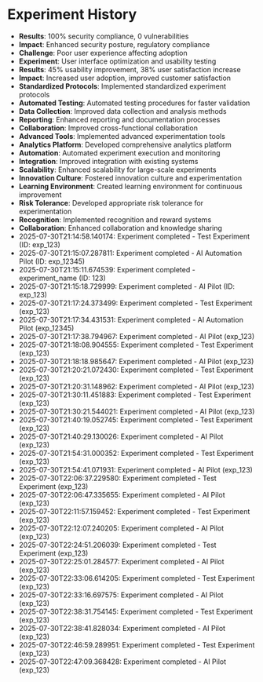 # Experiment History

- **Results**: 100% security compliance, 0 vulnerabilities
- **Impact**: Enhanced security posture, regulatory compliance
- **Challenge**: Poor user experience affecting adoption
- **Experiment**: User interface optimization and usability testing
- **Results**: 45% usability improvement, 38% user satisfaction increase
- **Impact**: Increased user adoption, improved customer satisfaction
- **Standardized Protocols**: Implemented standardized experiment protocols
- **Automated Testing**: Automated testing procedures for faster validation
- **Data Collection**: Improved data collection and analysis methods
- **Reporting**: Enhanced reporting and documentation processes
- **Collaboration**: Improved cross-functional collaboration
- **Advanced Tools**: Implemented advanced experimentation tools
- **Analytics Platform**: Developed comprehensive analytics platform
- **Automation**: Automated experiment execution and monitoring
- **Integration**: Improved integration with existing systems
- **Scalability**: Enhanced scalability for large-scale experiments
- **Innovation Culture**: Fostered innovation culture and experimentation
- **Learning Environment**: Created learning environment for continuous improvement
- **Risk Tolerance**: Developed appropriate risk tolerance for experimentation
- **Recognition**: Implemented recognition and reward systems
- **Collaboration**: Enhanced collaboration and knowledge sharing
- 2025-07-30T21:14:58.140174: Experiment completed - Test Experiment (ID: exp_123)
- 2025-07-30T21:15:07.287811: Experiment completed - AI Automation Pilot (ID: exp_12345)
- 2025-07-30T21:15:11.674539: Experiment completed - experiment_name (ID: 123)
- 2025-07-30T21:15:18.729999: Experiment completed - AI Pilot (ID: exp_123)
- 2025-07-30T21:17:24.373499: Experiment completed - Test Experiment (exp_123)
- 2025-07-30T21:17:34.431531: Experiment completed - AI Automation Pilot (exp_12345)
- 2025-07-30T21:17:38.794967: Experiment completed - AI Pilot (exp_123)
- 2025-07-30T21:18:08.904555: Experiment completed - Test Experiment (exp_123)
- 2025-07-30T21:18:18.985647: Experiment completed - AI Pilot (exp_123)
- 2025-07-30T21:20:21.072430: Experiment completed - Test Experiment (exp_123)
- 2025-07-30T21:20:31.148962: Experiment completed - AI Pilot (exp_123)
- 2025-07-30T21:30:11.451883: Experiment completed - Test Experiment (exp_123)
- 2025-07-30T21:30:21.544021: Experiment completed - AI Pilot (exp_123)
- 2025-07-30T21:40:19.052745: Experiment completed - Test Experiment (exp_123)
- 2025-07-30T21:40:29.130026: Experiment completed - AI Pilot (exp_123)
- 2025-07-30T21:54:31.000352: Experiment completed - Test Experiment (exp_123)
- 2025-07-30T21:54:41.071931: Experiment completed - AI Pilot (exp_123)
- 2025-07-30T22:06:37.229580: Experiment completed - Test Experiment (exp_123)
- 2025-07-30T22:06:47.335655: Experiment completed - AI Pilot (exp_123)
- 2025-07-30T22:11:57.159452: Experiment completed - Test Experiment (exp_123)
- 2025-07-30T22:12:07.240205: Experiment completed - AI Pilot (exp_123)
- 2025-07-30T22:24:51.206039: Experiment completed - Test Experiment (exp_123)
- 2025-07-30T22:25:01.284577: Experiment completed - AI Pilot (exp_123)
- 2025-07-30T22:33:06.614205: Experiment completed - Test Experiment (exp_123)
- 2025-07-30T22:33:16.697575: Experiment completed - AI Pilot (exp_123)
- 2025-07-30T22:38:31.754145: Experiment completed - Test Experiment (exp_123)
- 2025-07-30T22:38:41.828034: Experiment completed - AI Pilot (exp_123)
- 2025-07-30T22:46:59.289951: Experiment completed - Test Experiment (exp_123)
- 2025-07-30T22:47:09.368428: Experiment completed - AI Pilot (exp_123)
